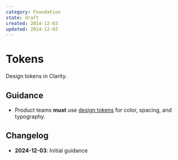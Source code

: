 ```yaml
---
category: Foundation
state: draft
created: 2014-12-03
updated: 2014-12-03
---
```


# Tokens

Design tokens in Clarity.

## Guidance

- Product teams **must** use [design tokens](https://clarity.design/documentation/tokens) for color, spacing, and typography.

## Changelog

- **2024-12-03**: Initial guidance